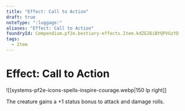 ```yaml
---
title: "Effect: Call to Action"
draft: true
noteType: ":luggage:"
aliases: "Effect: Call to Action"
foundryId: Compendium.pf2e.bestiary-effects.Item.kdZEZ6iBYQPVGzYD
tags:
  - Item
---
```


# Effect: Call to Action
![[systems-pf2e-icons-spells-inspire-courage.webp|150 lp right]]

The creature gains a +1 status bonus to attack and damage rolls.
